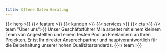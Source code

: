 ```yaml
---
title: Offene Daten Beratung
---
```

{{< hero >}}
{{< feature >}}
{{< kunden >}}
{{< services >}}
{{< cta >}}
{{< team "Über uns">}}
Unser Geschäftsführer Mila arbeitet mit einem kleinem Team von Angestellten und einem festen Pool an Freelancern an Ihren Projekten. Er ist Ihr direkter Ansprechpartner und hauptverantwortlich für die Beibehaltung unserer hohen Qualitätsstandards.
{{</ team >}}
